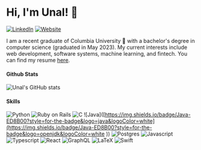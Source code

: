 # Hi, I'm Unal! 👋

[![LinkedIn](https://img.shields.io/badge/LinkedIn-0077B5?style=for-the-badge&logo=linkedin&logoColor=white)](https://www.linkedin.com/in/uyozulku/)
[![Website](https://img.shields.io/badge/website-000000?style=for-the-badge&logo=About.me&logoColor=white)](https://uyozulku.github.io/)

I am a recent graduate of Columbia University 🦁 with a bachelor's degree in computer science (graduated in May 2023). My current interests include web development, software systems, machine learning, and fintech. You can find my resume [here](https://drive.google.com/file/d/1Okrk4oxWoxuJFnGeu-X2kcnPpAAdOA21/view?usp=sharing).

#### Github Stats
![Unal's GitHub stats](https://github-readme-stats.vercel.app/api?username=uyozulku&count_private=true&show_icons=true)

#### Skills
![Python](https://img.shields.io/badge/Python-FFD43B?style=for-the-badge&logo=python&logoColor=blue)
![Ruby on Rails](https://img.shields.io/badge/Ruby_on_Rails-CC0000?style=for-the-badge&logo=ruby-on-rails&logoColor=white)
![C](https://img.shields.io/badge/C-00599C?style=for-the-badge&logo=c&logoColor=white)
![Java]([https://img.shields.io/badge/Java-ED8B00?style=for-the-badge&logo=java&logoColor=white](https://img.shields.io/badge/Java-ED8B00?style=for-the-badge&logo=openjdk&logoColor=white
))
![Postgres](https://img.shields.io/badge/postgres-%23316192.svg?style=for-the-badge&logo=postgresql&logoColor=white)
![Javascript](https://img.shields.io/badge/JavaScript-323330?style=for-the-badge&logo=javascript&logoColor=F7DF1E)
![Typescript](https://img.shields.io/badge/TypeScript-007ACC?style=for-the-badge&logo=typescript&logoColor=white)
![React](https://img.shields.io/badge/React-20232A?style=for-the-badge&logo=react&logoColor=61DAFB)
![GraphQL](https://img.shields.io/badge/-GraphQL-E10098?style=for-the-badge&logo=graphql&logoColor=white)
![LaTeX](https://img.shields.io/badge/latex-%23008080.svg?style=for-the-badge&logo=latex&logoColor=white)
![Swift](https://img.shields.io/badge/Swift-FA7343?style=for-the-badge&logo=swift&logoColor=white)
